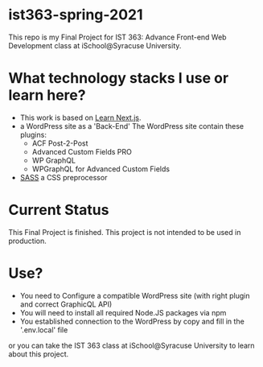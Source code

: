 # ist363-spring-2021
This repo is my Final Project for IST 363: Advance Front-end Web Development class at iSchool@Syracuse University.

# What technology stacks I use or learn here?
- This work is based on [Learn Next.js](https://nextjs.org/learn).
- a WordPress site as a 'Back-End'
    The WordPress site contain these plugins:
    - ACF Post-2-Post
    - Advanced Custom Fields PRO
    - WP GraphQL
    - WPGraphQL for Advanced Custom Fields
- [SASS](https://github.com/sass/sass) a CSS preprocessor

# Current Status
This Final Project is finished.
This project is not intended to be used in production.

# Use?
- You need to Configure a compatible WordPress site (with right plugin and correct GraphicQL API)
- You will need to install all required Node.JS packages via npm
- You established connection to the WordPress by copy and fill in the '.env.local' file

or you can take the IST 363 class at iSchool@Syracuse University to learn about this project.